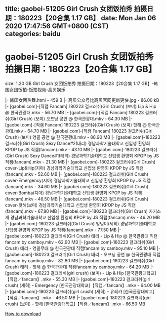 
title: gaobei-51205 Girl Crush 女团饭拍秀 拍摄日期：180223【20合集 1.17 GB】
date: Mon Jan 06 2020 17:47:56 GMT+0800 (CST)    
categories: baidu
---

# gaobei-51205 Girl Crush 女团饭拍秀 拍摄日期：180223【20合集 1.17 GB】
size: 1.20 GB
 Girl Crush 女团饭拍秀 拍摄日期：180223【20合集 1.17 GB】-韩国女团饭拍-饭拍视频-高贝娱乐
 
|- 韩国女团热舞.html - 459 B
|- 高贝公众号比高贝官网更新更快.jpg - 86.00 kB
|- [gaobei.com]-[직캠 Fancam] 180223 걸크러쉬(Girl Crush) (보미) Lip & Hip @ 한국관광대.mkv - 56.70 MB
|- [gaobei.com]-[직캠 Fancam] 180223 걸크러쉬(Girl Crush) (보미) 오프닝 공연 @ 한국관광대.mkv - 64.30 MB
|- [gaobei.com]-[직캠 Fancam] 180223 걸크러쉬(Girl Crush) (보미) 핫해 @ 한국관광대.mkv - 64.70 MB
|- [gaobei.com]-[직캠 Fancam] 180223 걸크러쉬(Girl Crush) (보미) 앵콜 공연 @ 한국관광대.mkv - 88.90 MB
|- [gaobei.com]-180223 걸크러쉬(Girl Crush) Sexy Dance#2(태리) 경남과학기술대학교 신입생 환영회 KPOP by JS 직캠(fancam).mkv - 43.10 MB
|- [gaobei.com]-180223 걸크러쉬(Girl Crush) Sexy Dance#1(태리) 경남과학기술대학교 신입생 환영회 KPOP by JS 직캠(fancam).mkv - 21.30 MB
|- [gaobei.com]-180223 걸크러쉬(Girl Crush) cover-Lip&Hip(지아) 경남과학기술대학교 신입생 환영회 KPOP by JS 직캠(fancam).mkv - 52.60 MB
|- [gaobei.com]-180223 걸크러쉬(Girl Crush) cover-Emergency(지아) 경남과학기술대학교 신입생 환영회 KPOP by JS 직캠(fancam).mkv - 34.60 MB
|- [gaobei.com]-180223 걸크러쉬(Girl Crush) cover-Bomba(지아) 경남과학기술대학교 신입생 환영회 KPOP by JS 직캠(fancam).mkv - 46.50 MB
|- [gaobei.com]-180223 걸크러쉬(Girl Crush) cover-핫해(보미) 경남과학기술대학교 신입생 환영회 KPOP by JS 직캠(fancam).mkv - 67.80 MB
|- [gaobei.com]-180223 걸크러쉬(Girl Crush) 자기소개 경남과학기술대학교 신입생 환영회 KPOP by JS 직캠(fancam).mkv - 46.20 MB
|- [gaobei.com]-180223 걸크러쉬(Girl Crush) 엉덩이(세히) 경남과학기술대학교 신입생 환영회 KPOP by JS 직캠(fancam).mkv - 77.50 MB
|- [gaobei.com]-180223 걸크러쉬(Girl Crush) 태리 - Lip & Hip @ 한국관광대 직캠fancam by camboy.mkv - 62.90 MB
|- [gaobei.com]-180223 걸크러쉬(Girl Crush) 태리 - 앵콜무대 @ 한국관광대 직캠fancam by camboy.mkv - 95.10 MB
|- [gaobei.com]-180223 걸크러쉬(Girl Crush) 태리 - 오프닝 공연 @ 한국관광대 직캠fancam by camboy.mkv - 82.80 MB
|- [gaobei.com]-180223 걸크러쉬(Girl Crush) 태리 - 핫해 @ 한국관광대 직캠fancam by camboy.mkv - 64.20 MB
|- [gaobei.com]-180223 걸크러쉬(girl crush) (보미) - Lip & Hip [한국관광대학교]【직캠／fancam】.mkv - 55.30 MB
|- [gaobei.com]-180223 걸크러쉬(girl crush) (세히) - Emergency [한국관광대학교]【직캠／fancam】.mkv - 64.00 MB
|- [gaobei.com]-180223 걸크러쉬(girl crush) (세히) - 유레카 [한국관광대학교]【직캠／fancam】.mkv - 46.50 MB
|- [gaobei.com]-180223 걸크러쉬(girl crush) (보미) - 핫해 [한국관광대학교]【직캠／fancam】.mkv - 66.50 MB

[How to download](https://bpcam.bemobtrk.com/go/2ceec3aa-1ca2-46d6-b9ff-aaa5c184517c?jno=91)